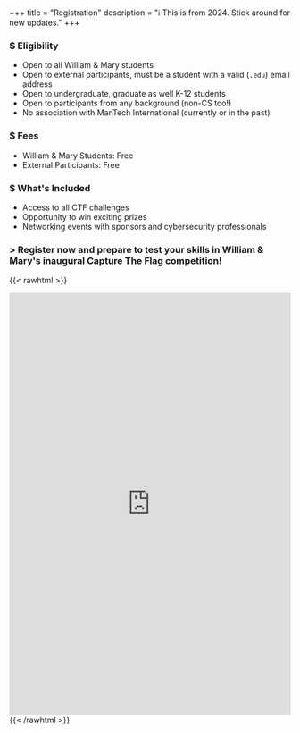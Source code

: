 +++
title = "Registration"
description = "ℹ️ This is from 2024. Stick around for new updates."
+++

### $ Eligibility

- Open to all William & Mary students
- Open to external participants, must be a student with a valid (`.edu`) email address
- Open to undergraduate, graduate as well K-12 students
- Open to participants from any background (non-CS too!)
- No association with ManTech International (currently or in the past)

### $ Fees

- William & Mary Students: Free
- External Participants: Free

### $ What's Included

- Access to all CTF challenges
- Opportunity to win exciting prizes
- Networking events with sponsors and cybersecurity professionals

### > Register now and prepare to test your skills in William & Mary's inaugural Capture The Flag competition!


{{< rawhtml >}}
<style>
.responsive-iframe-container {
    background-color: #292a2d;
    position: relative;
    padding-bottom: 150%;  /* Adjust based on your form's height */
    height: 0;
}

.responsive-iframe-container iframe {
    position: absolute;
    top: 0;
    left: 0;
    width: 100%;
    height: 100%;
    overflow: hidden;
}
</style>
<div class="responsive-iframe-container">
<iframe src="https://docs.google.com/forms/d/e/1FAIpQLSeKsZvFVAShB-BP2Lf1goWUY5z0_x79wd5Mc8R822wj7xUuKA/viewform?embedded=true" frameborder="0" marginheight="0" marginwidth="0">Loading…</iframe>
</div>
{{< /rawhtml >}}
